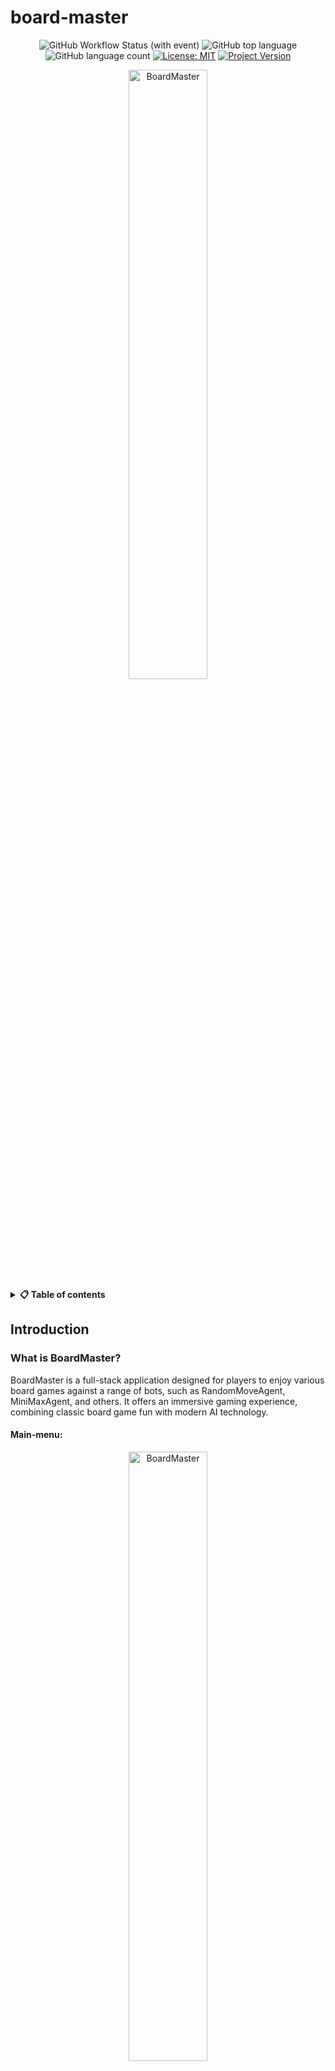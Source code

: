 # board-master
<div align="center">

![GitHub Workflow Status (with event)](https://img.shields.io/github/actions/workflow/status/SverreNystad/board-master/gradle.yml)
![GitHub top language](https://img.shields.io/github/languages/top/SverreNystad/board-master)
![GitHub language count](https://img.shields.io/github/languages/count/SverreNystad/board-master)
[![License: MIT](https://img.shields.io/badge/License-MIT-yellow.svg)](https://opensource.org/licenses/MIT)
[![Project Version](https://img.shields.io/badge/version-0.0.1-blue)](https://img.shields.io/badge/version-0.0.1-blue)

<img src="docs/images/BoardMaster.png" width="50%" alt="BoardMaster" style="display: block; margin-left: auto; margin-right: auto;">
</div>

<details> 
<summary><b>📋 Table of contents </b></summary>

- [board-master](#board-master)
  - [Introduction](#introduction)
    - [What is BoardMaster?](#what-is-boardmaster)
      - [Main-menu:](#main-menu)
      - [TicTacToe-menu:](#tictactoe-menu)
      - [TicTacToe game:](#tictactoe-game)
    - [Minimax Algorithm](#minimax-algorithm)
  - [Setup](#setup)
    - [Prerequisites](#prerequisites)
      - [Frontend:](#frontend)
      - [Backend:](#backend)
        - [Docker:](#docker)
        - [Manual:](#manual)
  - [Installation](#installation)
    - [1. Clone the repository](#1-clone-the-repository)
    - [2. Navigate to the Project Directory:](#2-navigate-to-the-project-directory)
    - [Frontend](#frontend-1)
      - [**Start node package manager:**](#start-node-package-manager)
    - [Backend](#backend-1)
      - [Build the backend with docker:](#build-the-backend-with-docker)
        - [**Start backend:**](#start-backend)
      - [Build the backend manually:](#build-the-backend-manually)
      - [**Start backend:**](#start-backend-1)
  - [Tests](#tests)
    - [Frontend](#frontend-2)
    - [Backend](#backend-2)
  - [Code Coverage](#code-coverage)
  - [Documentation](#documentation)
  - [Contributors](#contributors)
  - [License](#license)

</details>

## Introduction

### What is BoardMaster?
BoardMaster is a full-stack application designed for players to enjoy various board games against a range of bots, such as RandomMoveAgent, MiniMaxAgent, and others. It offers an immersive gaming experience, combining classic board game fun with modern AI technology.

#### Main-menu:
<div align="center"> 
  <img src="docs/images/BoardMaster_mainMenu.png" width="50%" alt="BoardMaster" style="display: block; margin-left: auto; margin-right: auto;">
</div>

#### TicTacToe-menu:

<div style="display: flex;" align="center">
  <img src="docs/images/BoardMaster_TicTacToe_BotType.png" alt="BoardMaster" style="width: 45%; margin-right: 5px; height: auto; ">
  <img src="docs/images/BoardMaster_TicTacToe_Menu.png" alt="BoardMaster" style="width: 45%; height: auto; ">
</div>

#### TicTacToe game:
<div style="display: flex;" align="center">
  <img src="docs/images/BoardMaster_TicTacToe_PlayerStart.png" alt="BoardMaster" style="width: 45%; margin-right: 5px; height: auto; ">
  <img src="docs/images/BoardMaster_TicTacToe_BotStart.png" alt="BoardMaster" style="width: 45%; height: auto;">
</div>

### Minimax Algorithm
The games this algorithm works great for are what game theorists call deterministic , two-player turn-taking, perfect information, zero-sum games. These games are "fully observable", meaning that you can see everything that is going on in the game. They are also "deterministic", meaning that there is no element of chance involved in the game. There is no dice rolling or card drawing. The game is "zero-sum", meaning that one player's gain is the other player's loss. In other words, if you add up all the gains and losses for each player, they will sum to zero. Finally, the game is "turn-taking", meaning that the players alternate making moves, and "perfect information", meaning that no information is hidden from either player. Chess, checkers, tic-tac-toe, Go, and Othello are all examples of deterministic, two-player, turn-taking, perfect information, zero-sum games. However games that has too many possible moves, such as chess, will take too long to compute and will not be feasible to use this algorithm on.


## Setup
To setup the project, one needs to have all the prerequisites installed. Clone the repository, install the dependencies and build the project. This is described in more detail below.

### Prerequisites
Before setting up BoardMaster, ensure that your system meets the following requirements:
<ul> 

Ensure that git is installed on your machine. [Download Git](https://git-scm.com/downloads)

</ul>

#### Frontend:

<ul>
  <details> <summary><b> Node.js 16 or higher (Download from Node.js website) </b></summary>
  BoardMaster requires Node.js to be installed. The project is tested with Node.js 16 and Node.js 20, but it should work fine with any version 16 or higher.
</ul>

#### Backend:
For the backend, one can use docker or install the prerequisites manually.

##### Docker:
Need to have docker installed on your machine. [Download Docker](https://www.docker.com/products/docker-desktop)

##### Manual:
<ul>
  <details> <summary><b> Java JDK 17 or higher (Download from Oracle's website) </b></summary>
  BoardMaster requires Java JDK to be installed. The project is tested with JDK 17, but it should work fine with any version 17 or higher.

  * Java JDK 17 or higher - Java Development Kit is essential for compiling and running Java applications.
    * Download and install it from Oracle's Java JDK Download Page or adopt an open-source JDK like AdoptOpenJDK.
    * After installation, verify the installation by running ```java -version``` and ```javac -version``` in your command line or terminal.
  </details>
</ul>
<ul>
  <details> 
  <summary><b> Gradle 8 or higher </b></summary>
  Gradle is used as the build tool for BoardMaster. It automates the process of building, testing, and deploying the application.

  * Gradle 8 or higher - Gradle brings advanced build toolkit to manage dependencies and other aspects of the build process.
    * You can download Gradle from the Gradle Download Page.
    * Alternatively, if you are using a Gradle Wrapper script (gradlew or gradlew.bat), you do not need to manually install Gradle, as the wrapper script will handle the installation for you.
    * To confirm that Gradle is properly installed, run ```gradlew -v``` in your command line or terminal which will display the installed Gradle version.
  </details>
</ul>
Ensure that both Java and Gradle are properly installed and configured in your system's PATH environment variable for seamless execution of BoardMaster.

## Installation
Follow these steps to set up BoardMaster on your local machine:

### 1. Clone the repository
```cmd
git clone https://github.com/SverreNystad/board-master.git
```

### 2. Navigate to the Project Directory:
After cloning, move into the BoardMaster project directory:
```cmd
cd board-master
```

### Frontend
Install node package manager
```cmd
npm install
```

#### **Start node package manager:**
```cmd
npm start
```
After starting the node package manager, the frontend should be available at http://localhost:3000/ and should pop up in your default browser.

### Backend
#### Build the backend with docker:

*Note: Remember that `cmd` uses `gradlew` and `bash` uses `gradlew`.*

```cmd
gradlew bootBuildImage --imageName=cogito/boardmaster
```

##### **Start backend:**
```cmd
docker run -p 8080:8080 -t cogito/boardmaster 
```
After starting the backend, the backend should be available at http://localhost:8080/

#### Build the backend manually:
Inside the project directory `backend`, use Gradle to build the project:
```cmd
gradlew build
```
This command compiles the project and downloads all necessary dependencies.


#### **Start backend:**

To run the project, run the following command in the root directory of the project:
```cmd
gradlew bootRun
```

## Tests
### Frontend
No tests yet

### Backend
To run all the tests, run the following command in the `backend` directory of the project:
```cmd
gradlew test
```

## Code Coverage
To generate a code coverage report, use the following Gradle command in `backend` directory of the project:

```cmd
gradlew test jacocoTestReport
```

## Documentation
To generate the documentation, use the following Gradle command in `backend` directory of the project:

```cmd
gradlew buildClassDiagram
```
This will create a `class-diagram` in the `docs` directory of the project. Open the `backend.plantuml` file in [Plant Uml editor](https://www.planttext.com/) to view the documentation.
![Alt text](docs/images/backend.png)

## Contributors
<table align="center">
  <tr>
    <td align="center">
        <a href="https://github.com/JonBergland">
            <img src="https://github.com/JonBergland.png?size=100" width="100px;" alt="Jon Bergland"/><br />
            <sub><b>Jon Bergland</b></sub>
        </a>
    </td>
    <td align="center">
        <a href="https://github.com/SverreNystad">
            <img src="https://github.com/SverreNystad.png?size=100" width="100px;"/><br />
            <sub><b>Sverre Nystad</b></sub>
        </a>
    </td>
  </tr>
</table>

## License
Licensed under the [MIT License](LICENSE).

